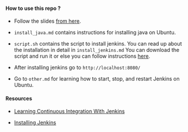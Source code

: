 
#### How to use this repo ?

 - Follow the slides [from here](https://iiitborg-my.sharepoint.com/:p:/g/personal/atibhi_agrawal_iiitb_org/EQfGv0dfhfhErlkLgF5jJ1oBd-tkeoXhYBoDRxPsfDj6aQ?e=A4oJjI).
 
 - `install_java.md` contains instructions for installing java on Ubuntu.
 - `script.sh` contains the script to install jenkins. You can read up about the installation in detail in `install_jenkins.md`
 You can download the script and run it or else you can follow instructions [here](https://www.digitalocean.com/community/tutorials/how-to-install-jenkins-on-ubuntu-18-04).
 - After installing jenkins go to `http://localhost:8080/ `
 - Go to `other.md` for learning how to start, stop, and restart Jenkins on Ubuntu.

#### Resources

- [Learning Continuous Integration With Jenkins](https://www.dropbox.com/s/lcc2scendgfa8s7/Learning%20Continuous%20Integration%20with%20Jenkins_%20A%20beginner%E2%80%99s%20guide%20to%20implementing%20Continuous%20Integration%20and%20Continuous%20Delivery%20using%20Jenkins%202%20%28%20PDFDrive.com%20%29.pdf?dl=0)

- [Installing Jenkins](https://www.digitalocean.com/community/tutorials/how-to-install-jenkins-on-ubuntu-18-04)
